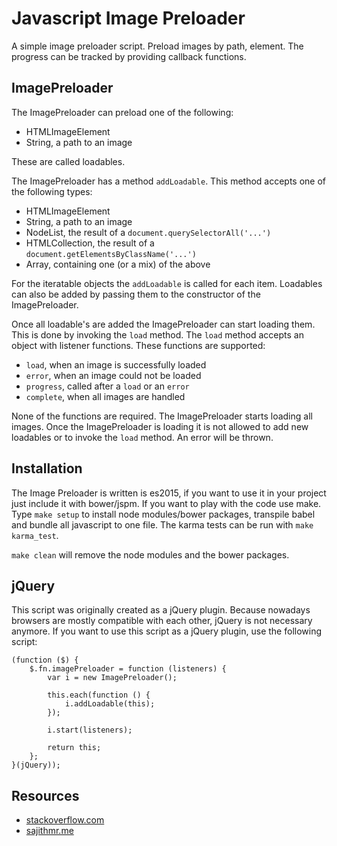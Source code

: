 # Javascript Image Preloader

A simple image preloader script.
Preload images by path, element. The progress can be tracked by providing callback functions.


## ImagePreloader

The ImagePreloader can preload one of the following:

- HTMLImageElement
- String, a path to an image

These are called loadables.


The ImagePreloader has a method `addLoadable`. This method accepts one of the following types:

- HTMLImageElement
- String, a path to an image
- NodeList, the result of a `document.querySelectorAll('...')`
- HTMLCollection, the result of a `document.getElementsByClassName('...')`
- Array, containing one (or a mix) of the above

For the iteratable objects the `addLoadable` is called for each item.
Loadables can also be added by passing them to the constructor of the ImagePreloader.

Once all loadable's are added the ImagePreloader can start loading them. This is done by invoking the `load` method.
The `load` method accepts an object with listener functions. These functions are supported:

- `load`, when an image is successfully loaded
- `error`, when an image could not be loaded
- `progress`, called after a `load` or an `error`
- `complete`, when all images are handled

None of the functions are required. The ImagePreloader starts loading all images.
Once the ImagePreloader is loading it is not allowed to add new loadables or to invoke the `load` method. An error will
be thrown.


## Installation

The Image Preloader is written is es2015, if you want to use it in your project just include it with bower/jspm. If you
want to play with the code use make. Type `make setup` to install node modules/bower packages, transpile babel and
bundle all javascript to one file.
The karma tests can be run with `make karma_test`.

`make clean` will remove the node modules and the bower packages.


## jQuery

This script was originally created as a jQuery plugin. Because nowadays browsers are mostly compatible with each other,
jQuery is not necessary anymore.
If you want to use this script as a jQuery plugin, use the following script:
```
(function ($) {
    $.fn.imagePreloader = function (listeners) {
        var i = new ImagePreloader();

        this.each(function () {
            i.addLoadable(this);
        });

        i.start(listeners);

        return this;
    };
}(jQuery));
```


## Resources

+ [stackoverflow.com](http://stackoverflow.com/questions/1977871/check-if-an-image-is-loaded-no-errors-in-javascript)
+ [sajithmr.me](http://www.sajithmr.me/javascript-check-an-image-is-loaded-or-not/)